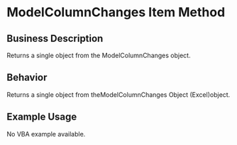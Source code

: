 # ModelColumnChanges Item Method

## Business Description
Returns a single object from the ModelColumnChanges object.

## Behavior
Returns a single object from theModelColumnChanges Object (Excel)object.

## Example Usage
No VBA example available.
